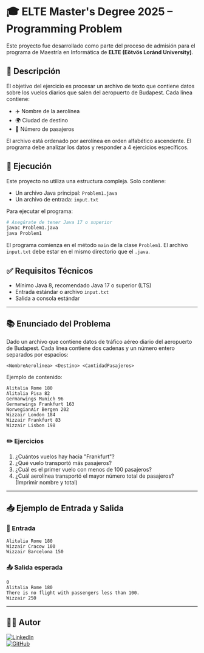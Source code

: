 # 🎓 ELTE Master's Degree 2025 – Programming Problem

Este proyecto fue desarrollado como parte del proceso de admisión para el programa de Maestría en Informática de **ELTE (Eötvös Loránd University)**.

## 📄 Descripción

El objetivo del ejercicio es procesar un archivo de texto que contiene datos sobre los vuelos diarios que salen del aeropuerto de Budapest. Cada línea contiene:

- ✈️ Nombre de la aerolínea
- 🌍 Ciudad de destino
- 👥 Número de pasajeros

El archivo está ordenado por aerolínea en orden alfabético ascendente. El programa debe analizar los datos y responder a 4 ejercicios específicos.

## 🚀 Ejecución

Este proyecto no utiliza una estructura compleja. Solo contiene:

- Un archivo Java principal: `Problem1.java`
- Un archivo de entrada: `input.txt`

Para ejecutar el programa:

```bash
# Asegúrate de tener Java 17 o superior
javac Problem1.java
java Problem1
```

El programa comienza en el método `main` de la clase `Problem1`. El archivo `input.txt` debe estar en el mismo directorio que el `.java`.

## ✅ Requisitos Técnicos

- Mínimo Java 8, recomendado Java 17 o superior (LTS)
- Entrada estándar o archivo `input.txt`
- Salida a consola estándar

---

## 📚 Enunciado del Problema

Dado un archivo que contiene datos de tráfico aéreo diario del aeropuerto de Budapest. Cada línea contiene dos cadenas y un número entero separados por espacios:

```
<NombreAerolinea> <Destino> <CantidadPasajeros>
```

Ejemplo de contenido:

```
Alitalia Rome 180
Alitalia Pisa 82
Germanwings Munich 96
Germanwings Frankfurt 163
NorwegianAir Bergen 202
Wizzair London 184
Wizzair Frankfurt 83
Wizzair Lisbon 198
```

### ✏️ Ejercicios

1. ¿Cuántos vuelos hay hacia "Frankfurt"?
2. ¿Qué vuelo transportó más pasajeros?
3. ¿Cuál es el primer vuelo con menos de 100 pasajeros?
4. ¿Cuál aerolínea transportó el mayor número total de pasajeros? (Imprimir nombre y total)

---

## 📥 Ejemplo de Entrada y Salida

### 🧪 Entrada

```
Alitalia Rome 180
Wizzair Cracow 100
Wizzair Barcelona 150
```

### 📤 Salida esperada

```
0
Alitalia Rome 180
There is no flight with passengers less than 100.
Wizzair 250
```

---

## 👨‍💻 Autor
[![LinkedIn](https://img.shields.io/badge/LinkedIn-André%20Llumiquinga-blue?style=flat&logo=linkedin)](https://www.linkedin.com/in/andre-llc/)  
[![GitHub](https://img.shields.io/badge/GitHub-André%20Llumiquinga-black?style=flat&logo=github)](https://github.com/andrefernandoec2608)